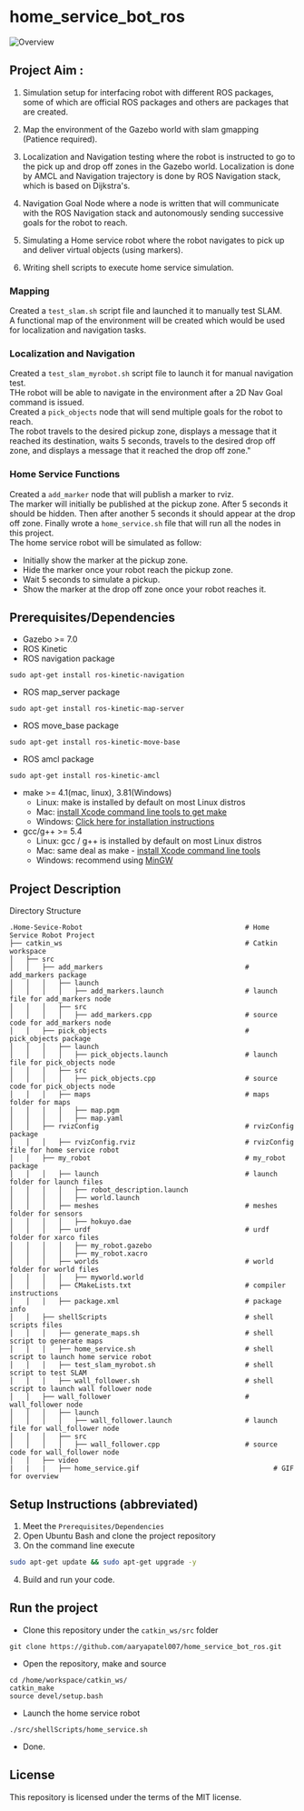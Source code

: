 # home_service_bot_ros

![Overview](https://github.com/aaryapatel007/home_service_bot_ros/blob/master/video/home-service.gif)  

## Project Aim :
1) Simulation setup for interfacing robot with different ROS packages, some of which are official ROS packages and others are packages that are created.

2) Map the environment of the Gazebo world with slam gmapping (Patience required).

3) Localization and Navigation testing where the robot is instructed to go to the pick up and drop off zones in the Gazebo world. Localization is done by AMCL and Navigation trajectory is done by ROS Navigation stack, which is based on Dijkstra's. 

4) Navigation Goal Node where a node is written that will communicate with the ROS Navigation stack and autonomously sending successive goals for the robot to reach. 

5) Simulating a Home service robot where the robot navigates to pick up and deliver virtual objects (using markers).

6) Writing shell scripts to execute home service simulation.

### Mapping  
Created a `test_slam.sh` script file and launched it to manually test SLAM.  
A functional map of the environment will be created which would be used for localization and navigation tasks.  
### Localization and Navigation  
Created a `test_slam_myrobot.sh` script file to launch it for manual navigation test.  
THe robot will be able to navigate in the environment after a 2D Nav Goal command is issued.  
Created a `pick_objects` node that will send multiple goals for the robot to reach.  
The robot travels to the desired pickup zone, displays a message that it reached its destination, waits 5 seconds, travels to the desired drop off zone, and displays a message that it reached the drop off zone."  
### Home Service Functions  
Created a `add_marker` node that will publish a marker to rviz.  
The marker will initially be published at the pickup zone. After 5 seconds it should be hidden. Then after another 5 seconds it should appear at the drop off zone.
Finally wrote a `home_service.sh` file that will run all the nodes in this project.  
The home service robot will be simulated as follow:  
* Initially show the marker at the pickup zone.
* Hide the marker once your robot reach the pickup zone.
* Wait 5 seconds to simulate a pickup.
* Show the marker at the drop off zone once your robot reaches it.


## Prerequisites/Dependencies  
* Gazebo >= 7.0  
* ROS Kinetic  
* ROS navigation package  
```
sudo apt-get install ros-kinetic-navigation
```
* ROS map_server package  
```
sudo apt-get install ros-kinetic-map-server
```
* ROS move_base package  
```
sudo apt-get install ros-kinetic-move-base
```
* ROS amcl package  
```
sudo apt-get install ros-kinetic-amcl
```
* make >= 4.1(mac, linux), 3.81(Windows)
  * Linux: make is installed by default on most Linux distros
  * Mac: [install Xcode command line tools to get make](https://developer.apple.com/xcode/features/)
  * Windows: [Click here for installation instructions](http://gnuwin32.sourceforge.net/packages/make.htm)
* gcc/g++ >= 5.4
  * Linux: gcc / g++ is installed by default on most Linux distros
  * Mac: same deal as make - [install Xcode command line tools](https://developer.apple.com/xcode/features/)
  * Windows: recommend using [MinGW](http://www.mingw.org/)

## Project Description  
Directory Structure  
```
.Home-Sevice-Robot                                        # Home Service Robot Project
├── catkin_ws                                             # Catkin workspace
│   ├── src
│   │   ├── add_markers                                   # add_markers package        
│   │   │   ├── launch
│   │   │   │   ├── add_markers.launch                    # launch file for add_markers node
│   │   │   ├── src
│   │   │   │   ├── add_markers.cpp                       # source code for add_markers node
│   │   ├── pick_objects                                  # pick_objects package   
│   │   │   ├── launch
│   │   │   │   ├── pick_objects.launch                   # launch file for pick_objects node
│   │   │   ├── src
│   │   │   │   ├── pick_objects.cpp                      # source code for pick_objects node
│   │   │   ├── maps                                      # maps folder for maps
│   │   │   │   ├── map.pgm
│   │   │   │   ├── map.yaml
│   │   ├── rvizConfig                                    # rvizConfig package        
│   │   │   ├── rvizConfig.rviz                           # rvizConfig file for home service robot   
│   │   ├── my_robot                                      # my_robot package        
│   │   │   ├── launch                                    # launch folder for launch files   
│   │   │   │   ├── robot_description.launch
│   │   │   │   ├── world.launch
│   │   │   ├── meshes                                    # meshes folder for sensors
│   │   │   │   ├── hokuyo.dae
│   │   │   ├── urdf                                      # urdf folder for xarco files
│   │   │   │   ├── my_robot.gazebo
│   │   │   │   ├── my_robot.xacro
│   │   │   ├── worlds                                    # world folder for world files
│   │   │   │   ├── myworld.world
│   │   │   ├── CMakeLists.txt                            # compiler instructions
│   │   │   ├── package.xml                               # package info
│   │   ├── shellScripts                                  # shell scripts files
│   │   │   ├── generate_maps.sh                          # shell script to generate maps  
│   │   │   ├── home_service.sh                           # shell script to launch home service robot   
│   │   │   ├── test_slam_myrobot.sh                      # shell script to test SLAM
│   │   │   ├── wall_follower.sh                          # shell script to launch wall follower node 
│   │   ├── wall_follower                                 # wall_follower node
│   │   │   ├── launch
│   │   │   │   ├── wall_follower.launch                  # launch file for wall_follower node
│   │   │   ├── src
│   │   │   │   ├── wall_follower.cpp                     # source code for wall_follower node
│   │   ├── video                                         
|   |   |   ├── home_service.gif                                 # GIF for overview
```
## Setup Instructions (abbreviated)  
1. Meet the `Prerequisites/Dependencies`  
2. Open Ubuntu Bash and clone the project repository  
3. On the command line execute  
```bash
sudo apt-get update && sudo apt-get upgrade -y
```
4. Build and run your code.  

## Run the project  
* Clone this repository under the `catkin_ws/src` folder
```
git clone https://github.com/aaryapatel007/home_service_bot_ros.git
```
* Open the repository, make and source  
```
cd /home/workspace/catkin_ws/
catkin_make
source devel/setup.bash
```
* Launch the home service robot
```
./src/shellScripts/home_service.sh
```
* Done.  

## License

This repository is licensed under the terms of the MIT license.
